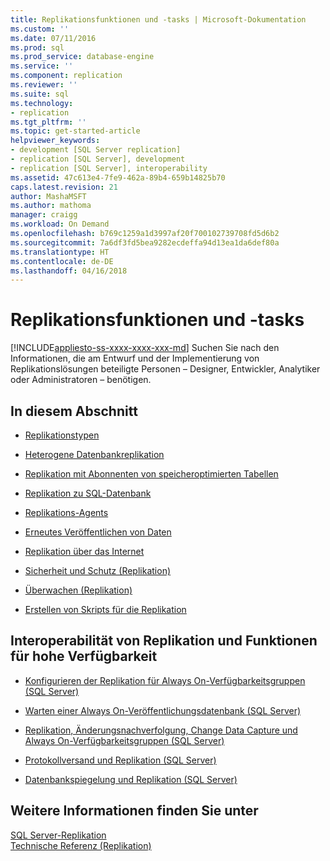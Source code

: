 ```yaml
---
title: Replikationsfunktionen und -tasks | Microsoft-Dokumentation
ms.custom: ''
ms.date: 07/11/2016
ms.prod: sql
ms.prod_service: database-engine
ms.service: ''
ms.component: replication
ms.reviewer: ''
ms.suite: sql
ms.technology:
- replication
ms.tgt_pltfrm: ''
ms.topic: get-started-article
helpviewer_keywords:
- development [SQL Server replication]
- replication [SQL Server], development
- replication [SQL Server], interoperability
ms.assetid: 47c613e4-7fe9-462a-89b4-659b14825b70
caps.latest.revision: 21
author: MashaMSFT
ms.author: mathoma
manager: craigg
ms.workload: On Demand
ms.openlocfilehash: b769c1259a1d3997af20f700102739708fd5d6b2
ms.sourcegitcommit: 7a6df3fd5bea9282ecdeffa94d13ea1da6def80a
ms.translationtype: HT
ms.contentlocale: de-DE
ms.lasthandoff: 04/16/2018
---
```

# <a name="replication-features-and-tasks"></a>Replikationsfunktionen und -tasks
[!INCLUDE[appliesto-ss-xxxx-xxxx-xxx-md](../../includes/appliesto-ss-xxxx-xxxx-xxx-md.md)]
  Suchen Sie nach den Informationen, die am Entwurf und der Implementierung von Replikationslösungen beteiligte Personen – Designer, Entwickler, Analytiker oder Administratoren – benötigen.  
  
## <a name="in-this-section"></a>In diesem Abschnitt  
  
-   [Replikationstypen](../../relational-databases/replication/types-of-replication.md)  
  
-   [Heterogene Datenbankreplikation](../../relational-databases/replication/non-sql/heterogeneous-database-replication.md)  
  
-   [Replikation mit Abonnenten von speicheroptimierten Tabellen](../../relational-databases/replication/replication-to-memory-optimized-table-subscribers.md)  
  
-   [Replikation zu SQL-Datenbank](../../relational-databases/replication/replication-to-sql-database.md)  
  
-   [Replikations-Agents](../../relational-databases/replication/agents/replication-agents.md)  
  
-   [Erneutes Veröffentlichen von Daten](../../relational-databases/replication/republish-data.md)  
  
-   [Replikation über das Internet](../../relational-databases/replication/replication-over-the-internet.md)  
  
-   [Sicherheit und Schutz &#40;Replikation&#41;](../../relational-databases/replication/security/security-and-protection-replication.md)  
  
-   [Überwachen &#40;Replikation&#41;](../../relational-databases/replication/monitor/monitoring-replication.md)  
  
-   [Erstellen von Skripts für die Replikation](../../relational-databases/replication/scripting-replication.md)  
  
##  <a name="Interoperability"></a> Interoperabilität von Replikation und Funktionen für hohe Verfügbarkeit  
  
-   [Konfigurieren der Replikation für Always On-Verfügbarkeitsgruppen &#40;SQL Server&#41;](../../database-engine/availability-groups/windows/configure-replication-for-always-on-availability-groups-sql-server.md)  
  
-   [Warten einer Always On-Veröffentlichungsdatenbank &#40;SQL Server&#41;](../../database-engine/availability-groups/windows/maintaining-an-always-on-publication-database-sql-server.md)  
  
-   [Replikation, Änderungsnachverfolgung, Change Data Capture und Always On-Verfügbarkeitsgruppen &#40;SQL Server&#41;](../../database-engine/availability-groups/windows/replicate-track-change-data-capture-always-on-availability.md)  
  
-   [Protokollversand und Replikation &#40;SQL Server&#41;](../../database-engine/log-shipping/log-shipping-and-replication-sql-server.md)  
  
-   [Datenbankspiegelung und Replikation &#40;SQL Server&#41;](../../database-engine/database-mirroring/database-mirroring-and-replication-sql-server.md)  
  
## <a name="see-also"></a>Weitere Informationen finden Sie unter  
 [SQL Server-Replikation](../../relational-databases/replication/sql-server-replication.md)   
 [Technische Referenz &#40;Replikation&#41;](../../relational-databases/replication/technical-reference-replication.md)  
  
  
